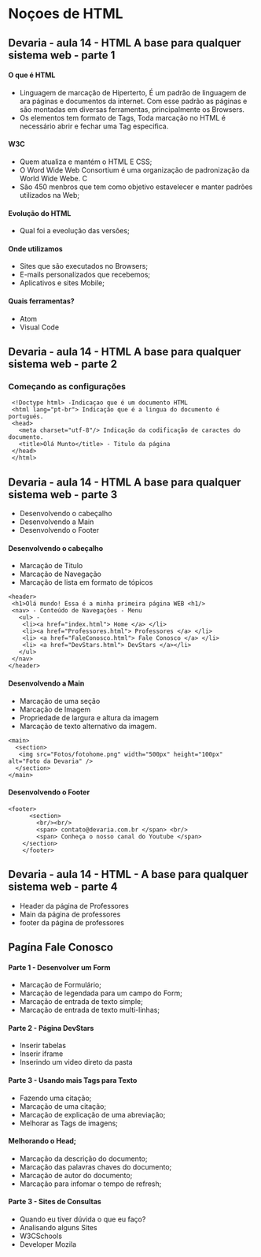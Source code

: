 # Noçoes de HTML

## Devaria - aula 14 - HTML A base para qualquer sistema web - parte 1

#### O que é HTML 
- Linguagem de marcação de Hiperterto, É um padrão de linguagem de ara páginas e documentos da internet. Com esse padrão as páginas e são montadas em diversas ferramentas, principalmente os Browsers.
- Os elementos tem formato de Tags, Toda marcação no HTML é necessário abrir e fechar uma Tag especifica.

#### W3C
- Quem atualiza e mantém o HTML E CSS;
- O Word Wide Web Consortium é uma organização de padronização da World Wide Webe. C
- São 450 menbros que tem como objetivo estavelecer e manter padrões utilizados na Web;

#### Evolução do HTML
- Qual foi a eveolução das versões;

#### Onde utilizamos
- Sites que são executados no Browsers;
- E-mails personalizados que recebemos;
- Aplicativos e sites Mobile;

#### Quais ferramentas?
- Atom
- Visual Code

## Devaria - aula 14 - HTML A base para qualquer sistema web - parte 2

### Começando as configurações
```
 <!Doctype html> -Indicaçao que é um documento HTML
 <html lang="pt-br"> Indicação que é a lingua do documento é portugués.
 <head>
   <meta charset="utf-8"/> Indicação da codificação de caractes do documento.
   <title>Olá Munto</title> - Titulo da página 
 </head>
 </html>
```

## Devaria - aula 14 - HTML A base para qualquer sistema web - parte 3
- Desenvolvendo o cabeçalho
- Desenvolvendo a Main
- Desenvolvendo o Footer

#### Desenvolvendo o cabeçalho
- Marcação de Titulo 
- Marcação de Navegação
- Marcação de lista em formato de tópicos

```
<header>
 <h1>Olá mundo! Essa é a minha primeira página WEB <h1/>
 <nav> - Conteúdo de Navegações - Menu
   <ul> - 
    <li><a href="index.html"> Home </a> </li>
    <li><a href="Professores.html"> Professores </a> </li>
    <li> <a href="FaleConosco.html"> Fale Conosco </a> </li>
    <li> <a href="DevStars.html"> DevStars </a></li>
   </ul>
 </nav>
</header>
```
#### Desenvolvendo a Main
- Marcação de uma seção
- Marcação de Imagem
- Propriedade de largura e altura da imagem
- Marcação de texto alternativo da imagem.
```
<main>
  <section>
   <img src="Fotos/fotohome.png" width="500px" height="100px" alt="Foto da Devaria" />
  </section>
</main>
```

#### Desenvolvendo o Footer
```
<footer>
      <section>
        <br/><br/>
        <span> contato@devaria.com.br </span> <br/>
        <span> Conheça o nosso canal do Youtube </span>
    </section>
    </footer>
```




## Devaria - aula 14 - HTML - A base para qualquer sistema web - parte 4

- Header da página de Professores
- Main da página de professores
- footer da página de professores

## Pagína Fale Conosco

####  Parte 1 - Desenvolver um Form
- Marcação de Formulário;
- Marcação de legendada para um campo do Form;
- Marcação de entrada de texto simple;
- Marcação de entrada de texto multi-linhas;

####  Parte 2 - Página DevStars
- Inserir tabelas
- Inserir iframe
- Inserindo um video direto da pasta

#### Parte 3 - Usando mais Tags para Texto
- Fazendo uma citação;
- Marcação de uma citação;
- Marcação de explicação de uma abreviação;
- Melhorar as Tags de imagens;

#### Melhorando o Head;
- Marcação da descrição do documento;
- Marcação das palavras chaves do documento;
- Marcação de autor do documento;
- Marcação para infomar o tempo de refresh;

#### Parte 3 - Sites de Consultas
- Quando eu tiver dúvida o que eu faço?
- Analisando alguns Sites
- W3CSchools
- Developer Mozila









